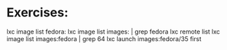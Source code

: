 # Exercises:

lxc image list fedora:
lxc image list images: | grep fedora
lxc remote list
lxc image list images:fedora | grep 64
lxc launch images:fedora/35 first
